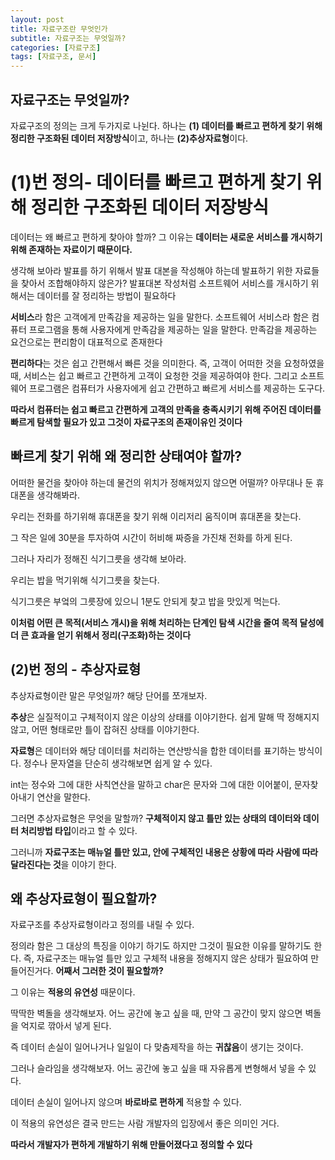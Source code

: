 ```yaml
---
layout: post
title: 자료구조란 무엇인가
subtitle: 자료구조는 무엇일까?
categories: [자료구조]
tags: [자료구조, 문서]
---
```


## 자료구조는 무엇일까?   
자료구조의 정의는 크게 두가지로 나뉜다. 하나는 **(1) 데이터를 빠르고 편하게 찾기 위해 정리한 구조화된 데이터 저장방식**이고, 하나는 **(2)추상자료형**이다.   

# (1)번 정의- 데이터를 빠르고 편하게 찾기 위해 정리한 구조화된 데이터 저장방식   
   
데이터는 왜 빠르고 편하게 찾아야 할까? 그 이유는 **데이터는 새로운 서비스를 개시하기 위해 존재하는 자료이기 때문이다.**     
   
생각해 보아라 발표를 하기 위해서 발표 대본을 작성해야 하는데 발표하기 위한 자료들을 찾아서 조합해야하지 않은가? 발표대본 작성처럼 소프트웨어 서비스를 개시하기 위해서는 데이터를 잘 정리하는 방법이 필요하다   
   
**서비스**라 함은 고객에게 만족감을 제공하는 일을 말한다. 소프트웨어 서비스라 함은 컴퓨터 프로그램을 통해 사용자에게 만족감을 제공하는 일을 말한다. 만족감을 제공하는 요건으로는 편리함이 대표적으로 존재한다    
   
**편리하다**는 것은 쉽고 간편해서 빠른 것을 의미한다. 즉, 고객이 어떠한 것을 요청하였을 때, 서비스는 쉽고 빠르고 간편하게 고객이 요청한 것을 제공하여야 한다. 그리고 소프트웨어 프로그램은 컴퓨터가 사용자에게 쉽고 간편하고 빠르게 서비스를 제공하는 도구다.
   
**따라서 컴퓨터는 쉽고 빠르고 간편하게 고객의 만족을 충족시키기 위해 주어진 데이터를 빠르게 탐색할 필요가 있고 그것이 자료구조의 존재이유인 것이다**   
   
## 빠르게 찾기 위해 왜 정리한 상태여야 할까?   

어떠한 물건을 찾아야 하는데 물건의 위치가 정해져있지 않으면 어떨까? 아무대나 둔 휴대폰을 생각해봐라. 
   
우리는 전화를 하기위해 휴대폰을 찾기 위해 이리저리 움직이며 휴대폰을 찾는다.    
   
그 작은 일에 30분을 투자하여 시간이 허비해 짜증을 가진채 전화를 하게 된다.    
   
그러나 자리가 정해진 식기그릇을 생각해 보아라.    
   
우리는 밥을 먹기위해 식기그릇을 찾는다.    
   
식기그릇은 부엌의 그릇장에 있으니 1분도 안되게 찾고 밥을 맛있게 먹는다.    
   
**이처럼 어떤 큰 목적(서비스 개시)을 위해 처리하는 단계인 탐색 시간을 줄여 목적 달성에 더 큰 효과을 얻기 위해서 정리(구조화)하는 것이다**    
   
## (2)번 정의 - 추상자료형   
   
추상자료형이란 말은 무엇일까? 해당 단어를 쪼개보자.    
      
**추상**은 실질적이고 구체적이지 않은 이상의 상태를 이야기한다. 쉽게 말해 딱 정해지지 않고, 어떤 형태로만 틀이 잡혀진 상태를 이야기한다.       
      
**자료형**은 데이터와 해당 데이터를 처리하는 연산방식을 합한 데이터를 표기하는 방식이다. 정수나 문자열을 단순히 생각해보면 쉽게 알 수 있다.    
   
int는 정수와 그에 대한 사칙연산을 말하고 char은 문자와 그에 대한 이어붙이, 문자찾아내기 연산을 말한다.       
          
그러면 추상자료형은 무엇을 말할까? **구체적이지 않고 틀만 있는 상태의 데이터와 데이터 처리방법 타입**이라고 할 수 있다.    
   
그러니까 **자료구조는 매뉴얼 틀만 있고, 안에 구체적인 내용은 상황에 따라 사람에 따라 달라진다는 것**을 이야기 한다.   

## 왜 추상자료형이 필요할까?   

자료구조를 추상자료형이라고 정의를 내릴 수 있다.    
   
정의라 함은 그 대상의 특징을 이야기 하기도 하지만 그것이 필요한 이유를 말하기도 한다. 즉, 자료구조는 매뉴얼 틀만 있고 구체적 내용을 정해지지 않은 상태가 필요하여 만들어진거다. **어째서 그러한 것이 필요할까?**   
   
그 이유는 **적용의 유연성** 때문이다.   
   
딱딱한 벽돌을 생각해보자. 어느 공간에 놓고 싶을 때, 만약 그 공간이 맞지 않으면 벽돌을 억지로 깎아서 넣게 된다.    
   
즉 데이터 손실이 일어나거나 일일이 다 맞춤제작을 하는 **귀찮음**이 생기는 것이다.    
   
그러나 슬라임을 생각해보자. 어느 공간에 놓고 싶을 때 자유롭게 변형해서 넣을 수 있다.    
   
데이터 손실이 일어나지 않으며 **바로바로 편하게** 적용할 수 있다.    

이 적용의 유연성은 결국 만드는 사람 개발자의 입장에서 좋은 의미인 거다.    
   
**따라서 개발자가 편하게 개발하기 위해 만들어졌다고 정의할 수 있다**
